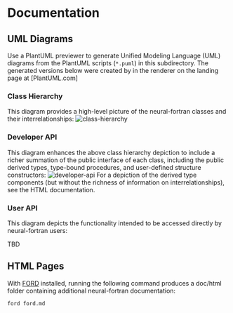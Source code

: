 Documentation
=============

UML Diagrams
------------
Use a PlantUML previewer to generate Unified Modeling Language (UML) diagrams from the PlantUML scripts (`*.puml`) in this subdirectory.  The generated versions below were created by in the renderer on the landing page at [PlantUML.com]

### Class Hierarchy
This diagram provides a high-level picture of the neural-fortran classes and their interrelationships:
![class-hierarchy](https://user-images.githubusercontent.com/13108868/168928394-9fbf7880-0b11-4eb5-9106-baeb3ae3482d.png)

### Developer API
This diagram enhances the above class hierarchy depiction to include a richer summation of the public interface of  each class, including the public derived types, type-bound procedures, and user-defined structure constructors:
![developer-api](https://user-images.githubusercontent.com/13108868/168961635-1f43641f-8144-4c4c-aa61-9f7140650e42.png)
For a depiction of the derived type components (but without the richness of information on interrelationships), see the HTML documentation.

### User API
This diagram depicts the functionality intended to be accessed directly by neural-fortran users:

TBD

HTML Pages
----------

With [FORD] installed, running the following command produces a doc/html folder containing additional neural-fortran documentation:
```
ford ford.md
```

[FORD]: https://github.com/Fortran-FOSS-Programmers/ford/
[PlantUML]: https://plantuml.com
[Atom]: https://atom.io
